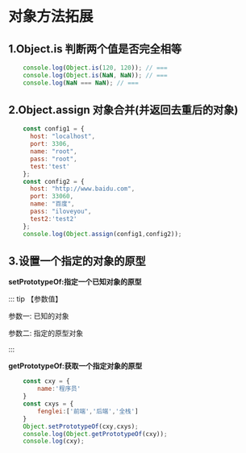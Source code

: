 # 对象方法拓展

## 1.Object.is 判断两个值是否完全相等

```js
    console.log(Object.is(120, 120)); // ===
    console.log(Object.is(NaN, NaN)); // ===
    console.log(NaN === NaN); // ===
```

## 2.Object.assign 对象合并(并返回去重后的对象)

```js
    const config1 = {
      host: "localhost",
      port: 3306,
      name: "root",
      pass: "root",
      test:'test'
    };
    const config2 = {
      host: "http://www.baidu.com",
      port: 33060,
      name: "百度",
      pass: "iloveyou",
      test2:'test2'
    };
    console.log(Object.assign(config1,config2));
```



## 3.设置一个指定的对象的原型

**setPrototypeOf:指定一个已知对象的原型**

::: tip 【参数值】

参数一: 已知的对象

参数二: 指定的原型对象

:::

**getPrototypeOf:获取一个指定对象的原型**

```js
    const cxy = {
        name:'程序员'
    }
    const cxys = {
        fenglei:['前端','后端','全栈']
    }
    Object.setPrototypeOf(cxy,cxys);
    console.log(Object.getPrototypeOf(cxy));
    console.log(cxy);
```


